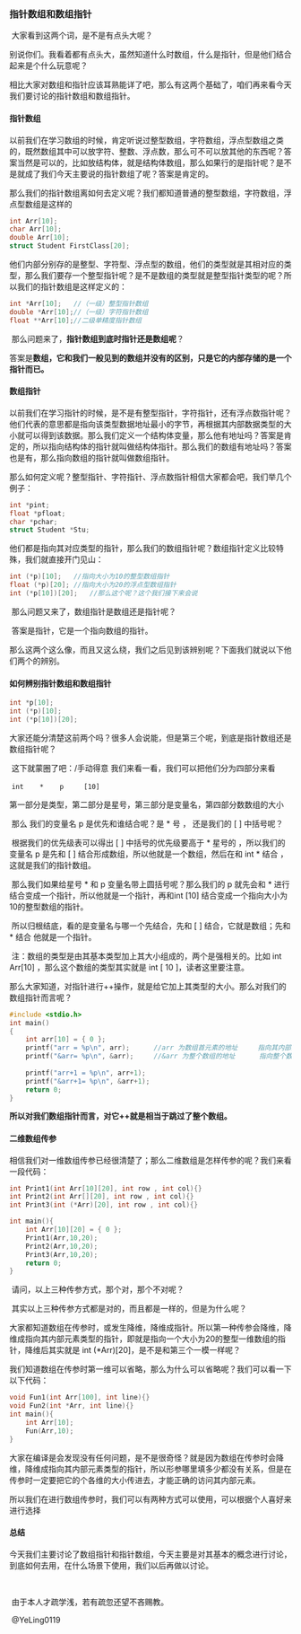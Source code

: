 ### 指针数组和数组指针

​	大家看到这两个词，是不是有点头大呢？

​	别说你们。我看着都有点头大，虽然知道什么时数组，什么是指针，但是他们结合起来是个什么玩意呢？

​	相比大家对数组和指针应该耳熟能详了吧，那么有这两个基础了，咱们再来看今天我们要讨论的指针数组和数组指针。

#### 指针数组

​	以前我们在学习数组的时候，肯定听说过整型数组，字符数组，浮点型数组之类的，既然数组其中可以放字符、整数、浮点数，那么可不可以放其他的东西呢？答案当然是可以的，比如放结构体，就是结构体数组，那么如果行的是指针呢？是不是就成了我们今天主要说的指针数组了呢？答案是肯定的。

​	那么我们的指针数组离如何去定义呢？我们都知道普通的整型数组，字符数组，浮点型数组是这样的

```c
int Arr[10];
char Arr[10];
double Arr[10];
struct Student FirstClass[20];
```

​	他们内部分别存的是整型、字符型、浮点型的数组，他们的类型就是其相对应的类型，那么我们要存一个整型指针呢？是不是数组的类型就是整型指针类型的呢？所以我们的指针数组是这样定义的：

```c
int *Arr[10];	//（一级）整型指针数组
double *Arr[10];//（一级）字符指针数组
float **Arr[10];//二级单精度指针数组
```

​	那么问题来了，**指针数组到底时指针还是数组呢**？

​	答案是**数组，它和我们一般见到的数组并没有的区别，只是它的内部存储的是一个指针而已。**

#### 数组指针

​	以前我们在学习指针的时候，是不是有整型指针，字符指针，还有浮点数指针呢？他们代表的意思都是指向该类型数据地址最小的字节，再根据其内部数据类型的大小就可以得到该数据。那么我们定义一个结构体变量，那么他有地址吗？答案是肯定的，所以指向结构体的指针就叫做结构体指针。那么我们的数组有地址吗？答案也是有，那么指向数组的指针就叫做数组指针。

​	那么如何定义呢？整型指针、字符指针、浮点数指针相信大家都会吧，我们举几个例子：

```c
int *pint;
float *pfloat;
char *pchar;
struct Student *Stu;
```

​	他们都是指向其对应类型的指针，那么我们的数组指针呢？数组指针定义比较特殊，我们就直接开门见山：

```c
int (*p)[10];	//指向大小为10的整型数组指针
float (*p)[20];	//指向大小为20的浮点型数组指针
int (*p[10])[20];	//那么这个呢？这个我们接下来会说
```

​	那么问题又来了，数组指针是数组还是指针呢？

​	答案是指针，它是一个指向数组的指针。

​	那么这两个这么像，而且又这么绕，我们之后见到该辨别呢？下面我们就说以下他们两个的辨别。

#### 如何辨别指针数组和数组指针

```c
int *p[10];
int (*p)[10];
int (*p[10])[20];
```

​	大家还能分清楚这前两个吗？很多人会说能，但是第三个呢，到底是指针数组还是数组指针呢？

​	这下就蒙圈了吧：/手动得意   我们来看一看，我们可以把他们分为四部分来看

​	```int    *    p     [10]```

​	第一部分是类型，第二部分是星号，第三部分是变量名，第四部分数数组的大小

​	那么 我们的变量名 p 是优先和谁结合呢？是 * 号 ， 还是我们的 [ ] 中括号呢？

​	根据我们的优先级表可以得出 [ ] 中括号的优先级要高于 * 星号的 ，所以我们的变量名 p 是先和 [ ] 结合形成数组，所以他就是一个数组，然后在和 int * 结合 ，这就是我们的指针数组。

​	那么我们如果给星号 * 和  p 变量名带上圆括号呢？那么我们的 p 就先会和 * 进行结合变成一个指针，所以他就是一个指针，再和int [10] 结合变成一个指向大小为10的整型数组的指针。

​	所以归根结底，看的是变量名与哪一个先结合，先和 [ ] 结合，它就是数组；先和 * 结合 他就是一个指针。

​	注：数组的类型是由其基本类型加上其大小组成的，两个是强相关的。比如 int Arr[10]  ，那么这个数组的类型其实就是 int [ 10 ]，读者这里要注意。

​	那么大家知道，对指针进行++操作，就是给它加上其类型的大小。那么对我们的数组指针而言呢？

```c
#include <stdio.h>
int main()
{
	int arr[10] = { 0 };
	printf("arr = %p\n", arr);		//arr 为数组首元素的地址		指向其内部元素的指针
	printf("&arr= %p\n", &arr);		//&arr 为整个数组的地址		 指向整个数组的指针
	
    printf("arr+1 = %p\n", arr+1);	
	printf("&arr+1= %p\n", &arr+1);
	return 0;
}
```

​	**所以对我们数组指针而言，对它++就是相当于跳过了整个数组。**

#### 二维数组传参

​	相信我们对一维数组传参已经很清楚了；那么二维数组是怎样传参的呢？我们来看一段代码：

```c
int Print1(int Arr[10][20], int row , int col){}
int Print2(int Arr[][20], int row , int col){}
int Print3(int (*Arr)[20], int row , int col){}

int main(){
    int Arr[10][20] = { 0 };
    Print1(Arr,10,20);
	Print2(Arr,10,20);
    Print3(Arr,10,20);
    return 0;
}
```

​	请问，以上三种传参方式，那个对，那个不对呢？

​	其实以上三种传参方式都是对的，而且都是一样的，但是为什么呢？

​	大家都知道数组在传参时，或发生降维，降维成指针。所以第一种传参会降维，降维成指向其内部元素类型的指针，即就是指向一个大小为20的整型一维数组的指针，降维后其实就是 int (*Arr)[20]，是不是和第三个一模一样呢？

​	我们知道数组在传参时第一维可以省略，那么为什么可以省略呢？我们可以看一下以下代码：

```c
void Fun1(int Arr[100], int line){}
void Fun2(int *Arr, int line){}
int main(){
    int Arr[10];
  	Fun(Arr,10);
}
```

​	大家在编译是会发现没有任何问题，是不是很奇怪？就是因为数组在传参时会降维，降维成指向其内部元素类型的指针，所以形参哪里填多少都没有关系，但是在传参时一定要把它的个各维的大小传进去，才能正确的访问其内部元素。

​	所以我们在进行数组传参时，我们可以有两种方式可以使用，可以根据个人喜好来进行选择

#### 总结

​	今天我们主要讨论了数组指针和指针数组，今天主要是对其基本的概念进行讨论，到底如何去用，在什么场景下使用，我们以后再做以讨论。

​	

​	由于本人才疏学浅，若有疏忽还望不吝赐教。

​	@YeLing0119